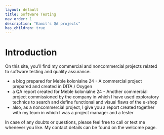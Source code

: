 ```yaml
---
layout: default
title: Software Testing
nav_order: 1
description: "Kamil's QA projects"
has_children: true
---
```


# Introduction

On this site, you'll find my commercial and noncommercial projects related to software testing and quality assurance.

* a blog prepared for Meble kolonialne 24 - A commercial project prepared and created in DITA / Oxygen 
* a QA report created for Meble kolonialne 24 - Another commercial project commissioned by the company in which I have used exploratory technics to search and define functional and visual flaws of the e-shop   
* also, as a noncommercial project, I give you a report created together with my team in which I was a project manager and a tester

In case of any doubts or questions, please feel free to call or text me whenever you like. My contact details can be found on the welcome page.